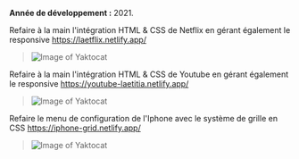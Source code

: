 **Année de développement :** 2021.</br>

Refaire à la main l'intégration HTML & CSS de Netflix en gérant également le responsive https://laetflix.netlify.app/
> ![Image of Yaktocat](https://user-images.githubusercontent.com/77897283/126186149-ab9686dc-9bb1-4832-8b27-0dda60014947.png)

Refaire à la main l'intégration HTML & CSS de Youtube en gérant également le responsive https://youtube-laetitia.netlify.app/
> ![Image of Yaktocat](https://user-images.githubusercontent.com/77897283/126186289-6a8c8869-d144-420b-9110-c2b99ed885e4.png)

Refaire le menu de configuration de l'Iphone avec le système de grille en CSS https://iphone-grid.netlify.app/
> ![Image of Yaktocat](https://user-images.githubusercontent.com/77897283/126185805-8a58063a-dafd-4179-be5a-62bd096051c6.png)